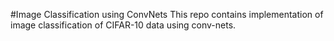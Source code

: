 #Image Classification using ConvNets
This repo contains implementation of image classification of CIFAR-10 data using conv-nets. 
